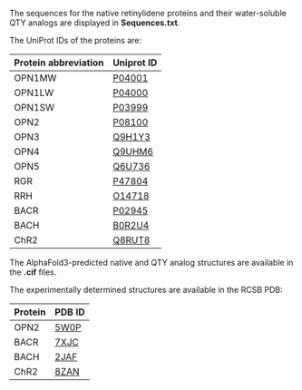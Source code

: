 The sequences for the native retinylidene proteins and their water-soluble QTY analogs are displayed in **Sequences.txt**. 

The UniProt IDs of the proteins are: 

| Protein abbreviation | Uniprot ID                                               |
| -------------------- | -------------------------------------------------------- |
| OPN1MW               | [P04001](https://www.uniprot.org/uniprotkb/P04001/entry) |
| OPN1LW               | [P04000](https://www.uniprot.org/uniprotkb/P04000/entry) |
| OPN1SW               | [P03999](https://www.uniprot.org/uniprotkb/P03999/entry) |
| OPN2                 | [P08100](https://www.uniprot.org/uniprotkb/P08100/entry) |
| OPN3                 | [Q9H1Y3](https://www.uniprot.org/uniprotkb/Q9H1Y3/entry) |
| OPN4                 | [Q9UHM6](https://www.uniprot.org/uniprotkb/Q9UHM6/entry) |
| OPN5                 | [Q6U736](https://www.uniprot.org/uniprotkb/Q6U736/entry) |
| RGR                  | [P47804](https://www.uniprot.org/uniprotkb/P47804/entry) |
| RRH                  | [O14718](https://www.uniprot.org/uniprotkb/O14718/entry) |
| BACR                 | [P02945](https://www.uniprot.org/uniprotkb/P02945/entry) |
| BACH                 | [B0R2U4](https://www.uniprot.org/uniprotkb/P02945/entry) |
| ChR2                 | [Q8RUT8](https://www.uniprot.org/uniprotkb/Q8RUT8/entry) |

The AlphaFold3-predicted native and QTY analog structures are available in the **.cif** files. 

The experimentally determined structures are available in the RCSB PDB: 

| Protein | PDB ID                                      |
| ------- | ------------------------------------------- |
| OPN2    | [5W0P](https://www.rcsb.org/structure/5W0P) |
| BACR    | [7XJC](https://www.rcsb.org/structure/7XJC) |
| BACH    | [2JAF](https://www.rcsb.org/structure/2JAF) |
| ChR2    | [8ZAN](https://www.rcsb.org/structure/8ZAN) |